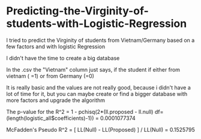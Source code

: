 # Predicting-the-Virginity-of-students-with-Logistic-Regression

I tried to predict the Virginity of students from Vietnam/Germany based on a few factors and 
with logistic Regression 

I didn't have the time to create a big database

In the .csv the "Vietnam" column just says, if the student if either from vietnam ( =1) or from Germany (=0) 

It is really basic and the values are not really good, because i didn't have a lot of time for it, but you can maybe
create or find a bigger database with more factors and upgrade the algorithm 

The p-value for the R^2 = 1 - pchisq(2*(ll.proposed - ll.null) df=(length(logistic_all$coefficients)-1)) = 0.0001077374

McFadden's Pseudo R^2 = [ LL(Null) - LL(Proposed) ] / LL(Null) = 0.1525795

